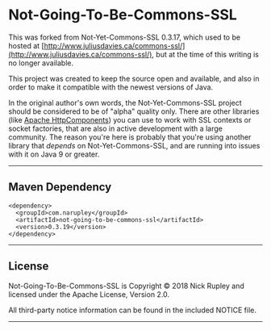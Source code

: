 # Not-Going-To-Be-Commons-SSL

This was forked from Not-Yet-Commons-SSL 0.3.17, which used to be hosted at [http://www.juliusdavies.ca/commons-ssl/](http://www.juliusdavies.ca/commons-ssl/), but at the time of this writing is no longer available.

This project was created to keep the source open and available, and also in order to make it compatible with the newest versions of Java.

In the original author's own words, the Not-Yet-Commons-SSL project should be considered to be of "alpha" quality only. There are other libraries (like [Apache HttpComponents](https://hc.apache.org/index.html)) you can use to work with SSL contexts or socket factories, that are also in active development with a large community. The reason you're here is probably that you're using another library that _depends_ on Not-Yet-Commons-SSL, and are running into issues with it on Java 9 or greater.

------------

## Maven Dependency

```
<dependency>
  <groupId>com.narupley</groupId>
  <artifactId>not-going-to-be-commons-ssl</artifactId>
  <version>0.3.19</version>
</dependency>
```

------------

## License

Not-Going-To-Be-Commons-SSL is Copyright © 2018 Nick Rupley and licensed under the Apache License, Version 2.0.

All third-party notice information can be found in the included NOTICE file.

------------